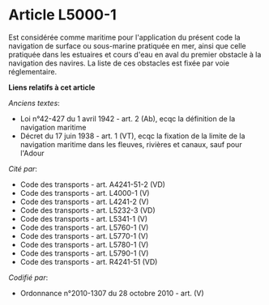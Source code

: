 # Article L5000-1

Est considérée comme maritime pour l'application du présent code la navigation de surface ou sous-marine pratiquée en mer,
ainsi que celle pratiquée dans les estuaires et cours d'eau en aval du premier obstacle à la navigation des navires. La liste
de ces obstacles est fixée par voie réglementaire.

**Liens relatifs à cet article**

_Anciens textes_:

  - Loi n°42-427 du 1 avril 1942 - art. 2 (Ab), ecqc la définition de la navigation maritime
  - Décret du 17 juin 1938 - art. 1 (VT), ecqc la fixation de la limite de la navigation maritime dans les fleuves, rivières et canaux, sauf pour l'Adour

_Cité par_:

  - Code des transports - art. A4241-51-2 (VD)
  - Code des transports - art. L4000-1 (V)
  - Code des transports - art. L4241-2 (V)
  - Code des transports - art. L5232-3 (VD)
  - Code des transports - art. L5341-1 (V)
  - Code des transports - art. L5760-1 (V)
  - Code des transports - art. L5770-1 (V)
  - Code des transports - art. L5780-1 (V)
  - Code des transports - art. L5790-1 (V)
  - Code des transports - art. R4241-51 (VD)

_Codifié par_:

  - Ordonnance n°2010-1307 du 28 octobre 2010 - art. (V)
